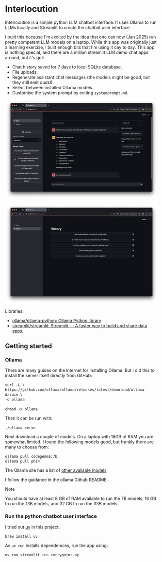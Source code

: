 # Interlocution

Interlocution is a simple python LLM chatbot interface. It uses Ollama to run LLMs locally and Streamlit to create the chatbot user interface.

I built this because I'm excited by the idea that one can now (Jan 2025) run pretty competent LLM models on a laptop. While this app was originally just a learning exercise, I built enough bits that I'm using it day to day. This app is nothing special, and there are a million streamlit LLM demo chat apps around, but it's got:

- Chat history saved for 7 days to local SQLite database.
- File uploads.
- Regenerate assistant chat messages (the models might be good, but they still emit duds!).
- Select between installed Ollama models.
- Customise the system prompt by editing `systemprompt.md`.

![](./images/chat-screenshot.png)

![](./images/history-screenshot.png)

Libraries:

- [ollama/ollama-python: Ollama Python library](https://github.com/ollama/ollama-python)
- [streamlit/streamlit: Streamlit — A faster way to build and share data apps.](https://github.com/streamlit/streamlit)

## Getting started

### Ollama

There are many guides on the internet for installing Ollama. But I did this to install the server itself directly from GitHub:

```
curl -L \
https://github.com/ollama/ollama/releases/latest/download/ollama-darwin \
-o ollama

chmod +x ollama
```

Then it can be run with:

```
./ollama serve
```

Next download a couple of models. On a laptop with 16GB of RAM you are somewhat limited. I found the following models good, but frankly there are many to choose from:

```
ollama pull codegemma:7b
ollama pull phi4
```

The Ollama site has a list of [other available models](https://ollama.com/search)

I follow the guidance in the ollama Github README:

> [!NOTE]
> You should have at least 8 GB of RAM available to run the 7B models, 16 GB to run the 13B models, and 32 GB to run the 33B models.

### Run the python chatbot user interface

I tried out [uv](https://docs.astral.sh/uv/) in this project.

```
brew install uv
```

As `uv run` installs dependencies, run the app using:

```
uv run streamlit run entrypoint.py
```
